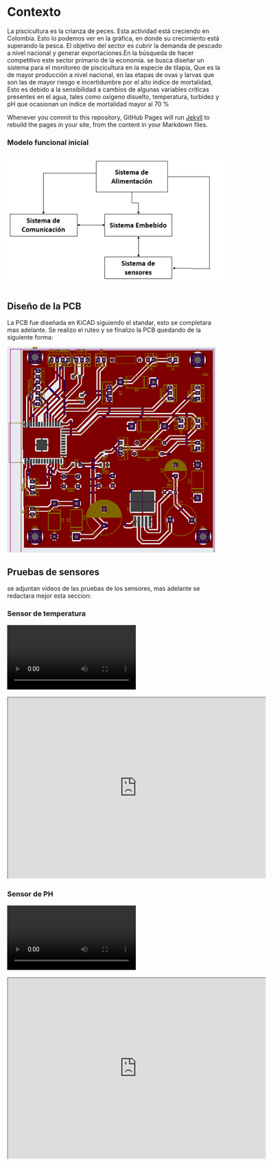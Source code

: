 #  Contexto

La piscicultura es la crianza de peces. Esta actividad está creciendo en Colombia. Esto lo podemos ver en la gráfica, en donde su crecimiento está superando la pesca. El objetivo del sector es cubrir la demanda de pescado a nivel nacional y generar exportaciones.En la búsqueda de hacer competitivo este sector primario de la economía. se busca diseñar un sistema para el monitoreo de piscicultura en la especie de tilapia, Que es la de mayor producción a nivel nacional, en las etapas de ovas y larvas que son las de mayor riesgo e incertidumbre por el alto índice de mortalidad, Esto es debido a la sensibilidad a cambios de algunas variables críticas presentes en el agua, tales como oxígeno disuelto, temperatura, turbidez y pH que ocasionan un índice de mortalidad mayor al 70 %

Whenever you commit to this repository, GitHub Pages will run [Jekyll](https://jekyllrb.com/) to rebuild the pages in your site, from the content in your Markdown files.

### Modelo funcional inicial

![Planteamiento](https://github.com/juarubianopo/SIMAP/blob/gh-pages/Imagenes/Planteamiento.png)



## Diseño de la PCB

La PCB fue diseñada en KiCAD siguiendo el standar, esto se completara mas adelante.
Se realizo el ruteo y se finalizo la PCB quedando de la siguiente forma:


![](https://github.com/juarubianopo/SIMAP/blob/gh-pages/Imagenes/PCB.png)



## Pruebas de sensores
se adjuntan videos de las pruebas de los sensores, mas adelante se redactara mejor esta seccion:

### Sensor de temperatura

![Prueba con el sensor de temperatura](https://github.com/juarubianopo/SIMAP/blob/gh-pages/Imagenes/Temp_Kish.mp4)
<iframe width="600" height = "420"
src="https://www.youtube.com/shorts/2G7OQc1Dfrg?&ab_channel=JuanRubiano">
</iframe>

### Sensor de PH

![Prueba con el sensor de PH](https://github.com/juarubianopo/SIMAP/blob/gh-pages/Imagenes/PH_Juan.mp4)

<iframe width="600" height = "420"
src="https://www.youtube.com/watch?v=ES8Pc5Cx0Mw&ab_channel=JuanRubiano">
</iframe>
